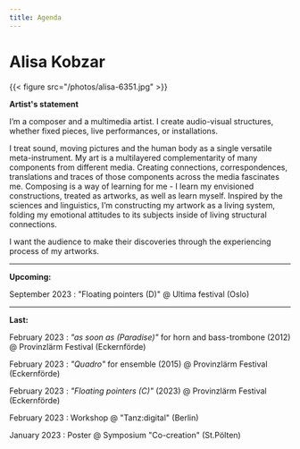 ```yaml
---
title: Agenda
---
```


# Alisa Kobzar 

{{< figure src="/photos/alisa-6351.jpg" >}}

**Artist's statement**

I’m a composer and a multimedia artist. I create audio-visual structures, whether fixed pieces, live performances, or installations. 

I treat sound, moving pictures and the human body as a single versatile meta-instrument. My art is a multilayered complementarity of many components from different media. Creating connections, correspondences, translations and traces of those components across the media fascinates me. 
Composing is a way of learning for me - I learn my envisioned constructions, treated as artworks, as well as learn myself. 
Inspired by the sciences and linguistics, I’m constructing my artwork as a living system, folding my emotional attitudes to its subjects inside of living structural connections. 

I want the audience to make their discoveries through the experiencing process of my artworks.

<hr />

**Upcoming:**

September 2023 : "Floating pointers (D)" @ Ultima festival (Oslo) 

<hr />

**Last:**

February 2023 : *"as soon as (Paradise)"* for horn and bass-trombone (2012) @ Provinzlärm Festival (Eckernförde)

February 2023 : *"Quadro"* for ensemble (2015) @ Provinzlärm Festival (Eckernförde)

February 2023 : *"Floating pointers (C)"* (2023) @ Provinzlärm Festival (Eckernförde)

February 2023 : Workshop  @ "Tanz:digital" (Berlin)

January 2023 : Poster @ Symposium "Co-creation" (St.Pölten)
